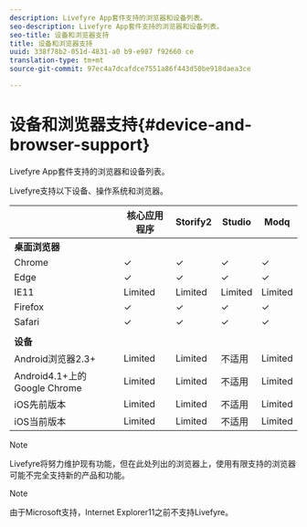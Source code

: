 ```yaml
---
description: Livefyre App套件支持的浏览器和设备列表。
seo-description: Livefyre App套件支持的浏览器和设备列表。
seo-title: 设备和浏览器支持
title: 设备和浏览器支持
uuid: 338f78b2-051d-4831-a0 b9-e987 f92660 ce
translation-type: tm+mt
source-git-commit: 97ec4a7dcafdce7551a86f443d50be918daea3ce

---
```



# 设备和浏览器支持{#device-and-browser-support}

Livefyre App套件支持的浏览器和设备列表。

Livefyre支持以下设备、操作系统和浏览器。

|  | 核心应用程序 | Storify2 | Studio | Modq |
|---|---|---|---|---|
| **桌面浏览器** |  |  |  |  |
| Chrome | ✓ | ✓ | ✓ | ✓ |
| Edge | ✓ | ✓ | ✓ | ✓ |
| IE11 | Limited | Limited | Limited | Limited |
| Firefox | ✓ | ✓ | ✓ | ✓ |
| Safari | ✓ | ✓ | ✓ | ✓ |
|  |  |  |  |  |
| **设备** |  |  |  |  |
| Android浏览器2.3+ | Limited | Limited | 不适用 | Limited |
| Android4.1+上的Google Chrome | Limited | Limited | 不适用 | Limited |
| iOS先前版本 | Limited | Limited | 不适用 | Limited |
| iOS当前版本 | Limited | Limited | 不适用 | Limited |

>[!NOTE]
>
>Livefyre将努力维护现有功能，但在此处列出的浏览器上，使用有限支持的浏览器可能不完全支持新的产品和功能。

>[!NOTE]
>
>由于Microsoft支持，Internet Explorer11之前不支持Livefyre。

